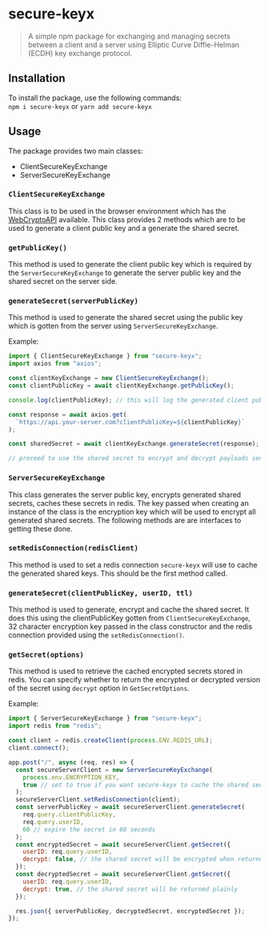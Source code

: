 # secure-keyx

> A simple npm package for exchanging and managing secrets between a client and a server using Elliptic Curve Diffie-Helman (ECDH) key exchange protocol.

## Installation

To install the package, use the following commands:  
`npm i secure-keyx` or `yarn add secure-keyx`

## Usage

The package provides two main classes:

- ClientSecureKeyExchange
- ServerSecureKeyExchange

### `ClientSecureKeyExchange`

This class is to be used in the browser environment which has the [WebCryptoAPI](https://developer.mozilla.org/en-US/docs/Web/API/Web_Crypto_API) available. This class provides 2 methods which are to be used to generate a client public key and a generate the shared secret.

### `getPublicKey()`

This method is used to generate the client public key which is required by the `ServerSecureKeyExchange` to generate the server public key and the shared secret on the server side.

### `generateSecret(serverPublicKey)`

This method is used to generate the shared secret using the public key which is gotten from the server using `ServerSecureKeyExchange`.

Example:

```javascript
import { ClientSecureKeyExchange } from "secure-keyx";
import axios from "axios";

const clientKeyExchange = new ClientSecureKeyExchange();
const clientPublicKey = await clientKeyExchange.getPublicKey();

console.log(clientPublicKey); // this will log the generated client public key

const response = await axios.get(
  `https://api.your-server.com?clientPublicKey=${clientPublicKey}`
);

const sharedSecret = await clientKeyExchange.generateSecret(response);

// proceed to use the shared secret to encrypt and decrypt payloads send from and to the server
```

### `ServerSecureKeyExchange`

This class generates the server public key, encrypts generated shared secrets, caches these secrets in redis. The key passed when creating an instance of the class is the encryption key which will be used to encrypt all generated shared secrets. The following methods are are interfaces to getting these done.

### `setRedisConnection(redisClient)`

This method is used to set a redis connection `secure-keyx` will use to cache the generated shared keys. This should be the first method called.

### `generateSecret(clientPublicKey, userID, ttl)`

This method is used to generate, encrypt and cache the shared secret. It does this using the clientPublicKey gotten from `ClientSecureKeyExchange`, 32 character encryption key passed in the class constructor and the redis connection provided using the `setRedisConnection()`.

### `getSecret(options)`

This method is used to retrieve the cached encrypted secrets stored in redis. You can specify whether to return the encrypted or decrypted version of the secret using `decrypt` option in `GetSecretOptions`.

Example:

```javascript
import { ServerSecureKeyExchange } from "secure-keyx";
import redis from "redis";

const client = redis.createClient(process.ENV.REDIS_URL);
client.connect();

app.post("/", async (req, res) => {
  const secureServerClient = new ServerSecureKeyExchange(
    process.env.ENCRYPTION_KEY,
    true // set to true if you want secure-keyx to cache the shared secrets to redis automatically
  );
  secureServerClient.setRedisConnection(client);
  const serverPublicKey = await secureServerClient.generateSecret(
    req.query.clientPublicKey,
    req.query.userID,
    60 // expire the secret in 60 seconds
  );
  const encryptedSecret = await secureServerClient.getSecret({
    userID: req.query.userID,
    decrypt: false, // the shared secret will be encrypted when returned
  });
  const decryptedSecret = await secureServerClient.getSecret({
    userID: req.query.userID,
    decrypt: true, // the shared secret will be returned plainly
  });

  res.json({ serverPublicKey, decryptedSecret, encryptedSecret });
});
```
